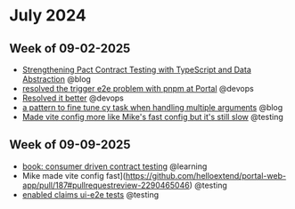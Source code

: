 # July 2024

## Week of 09-02-2025

- [Strengthening Pact Contract Testing with TypeScript and Data Abstraction](https://dev.to/muratkeremozcan/-strengthening-pact-contract-testing-with-typescript-and-data-abstraction-16hc) @blog
- [resolved the trigger e2e problem with pnpm at Portal](https://github.com/helloextend/gha-reusable-workflows/pull/793) @devops
- [Resolved it better](https://github.com/helloextend/portal-web-app/pull/186) @devops
- [a pattern to fine tune cy task when handling multiple arguments](https://www.youtube.com/watch?v=R_3lRSB3Zd8) @blog
- [Made vite config more like Mike's fast config but it's still slow](https://github.com/helloextend/portal-web-app/pull/184) @testing

## Week of 09-09-2025

* [book: consumer driven contract testing](https://www.manning.com/books/contract-testing-in-action) @learning
* Mike made vite config fast](https://github.com/helloextend/portal-web-app/pull/187#pullrequestreview-2290465046) @testing
* [enabled claims ui-e2e tests](https://github.com/helloextend/portal-web-app/pull/194) @testing



